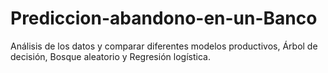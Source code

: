 # Prediccion-abandono-en-un-Banco
Análisis de los datos y comparar diferentes modelos productivos, Árbol de decisión, Bosque aleatorio y Regresión logística.
